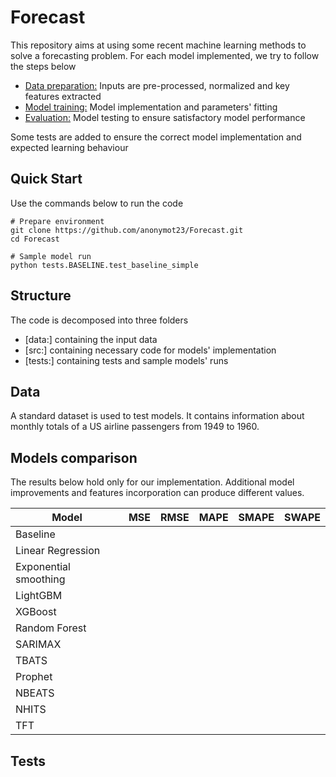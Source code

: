 # Forecast

This repository aims at using some recent machine learning methods to solve a forecasting problem. For each model implemented, we try to follow the steps below

- [Data preparation:](#pre-processing) Inputs are pre-processed, normalized and key features extracted
- [Model training:](#training) Model implementation and parameters' fitting
- [Evaluation:](#evaluation-to-ensure-satisfactory-model-performance)  Model testing to ensure satisfactory model performance 

Some tests are added to ensure the correct model implementation and expected learning behaviour

## Quick Start

Use the commands below to run the code 
```
# Prepare environment
git clone https://github.com/anonymot23/Forecast.git
cd Forecast

# Sample model run
python tests.BASELINE.test_baseline_simple
```

## Structure

The code is decomposed into three folders

- [data:] containing the input data
- [src:] containing necessary code for models' implementation
- [tests:] containing tests and sample models' runs


## Data 

A standard dataset is used to test models. It contains information about monthly totals of a US airline passengers from 1949 to 1960.

## Models comparison

The results below hold only for our implementation. Additional model improvements and features incorporation can produce different values.

| Model 				| MSE | RMSE | MAPE | SMAPE | SWAPE |
| ---   				| --- | ---  | ---  | ---   | ---   |
| Baseline              |     |      |      |       |       |
| Linear Regression     |     |      |      |       |       |
| Exponential smoothing |     |      |      |       |       |
| LightGBM              |     |      |      |       |       |
| XGBoost 				|     |      |      |       |       |
| Random Forest 		|     |      |      |       |       |
| SARIMAX 				|     |      |      |       |       | 
| TBATS 				|     |      |      |       |       |
| Prophet 				|     |      |      |       |       | 
| NBEATS 				|     |      |      |       |       | 
| NHITS 				|     |      |      |       |       | 
| TFT 					|     |      |      |       |       | 



## Tests